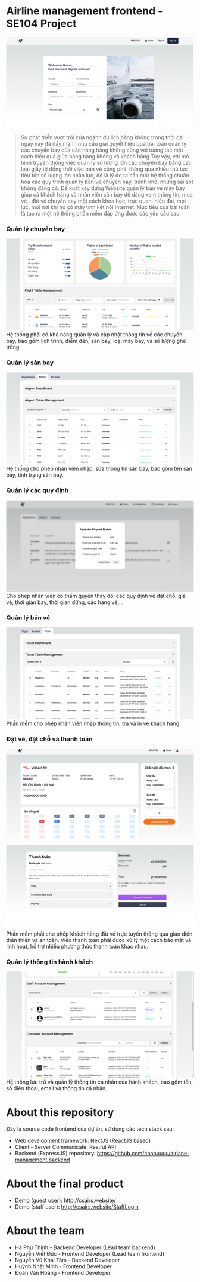 # Airline management frontend - SE104 Project

![image](./picture/Screenshot_20240716_124059.png)

> Sự phát triển vượt trội của ngành du lịch hàng không trong thời đại ngày nay đã
> đẩy mạnh nhu cầu giải quyết hiệu quả bài toán quản lý các chuyến bay của các
> hãng hàng không cùng với tương tác một cách hiệu quả giữa hãng hàng không
> và khách hàng.Tuy vậy, với mô hình truyền thống việc quản lý số lượng lớn các
> chuyến bay bằng các loại giấy tờ đồng thời việc bán vé cũng phải thông qua
> nhiều thủ tục tiêu tốn số lượng lớn nhân lực, đó là lý do ta cần một hệ thống
> chuẩn hóa các quy trình quản lý bán vé chuyến bay, tránh khỏi những sai sót
> không đáng có.
> Đề xuất xây dựng Website quản lý bán vé máy bay giúp cả khách hàng và
> nhân viên sân bay dễ dàng xem thông tin, mua vé , đặt vé chuyến bay một
> cách khoa học, trực quan, hiện đại, mọi lúc, mọi nơi khi họ có máy tính kết nối
> Internet. Mục tiêu của bài toán là tạo ra một hệ thống phần mềm đáp ứng được
> các yêu cầu sau:

### Quản lý chuyến bay

![image](./picture/Screenshot_20240716_125405.png)
Hệ thống phải có khả năng quản lý và cập nhật
thông tin về các chuyến bay, bao gồm lịch trình, điểm đến, sân bay, loại máy
bay, và số lượng ghế trống.

### Quản lý sân bay

![image](./picture/Screenshot_20240716_125241.png)
Hệ thống cho phép nhân viên nhập, sửa thông tin sân bay,
bao gồm tên sân bay, tình trạng sân bay.

### Quản lý các quy định

![image](./picture/Screenshot_20240716_125536.png)
Cho phép nhân viên có thẩm quyền thay đổi các quy
định về đặt chỗ, giá vé, thời gian bay, thời gian dừng, các hạng vé,...

### Quản lý bán vé

![image](./picture/Screenshot_20240716_125838.png)
Phần mềm cho phép nhân viên nhập thông tin, tra và in vé khách
hàng.

### Đặt vé, đặt chỗ và thanh toán

![image](./picture/Screenshot_20240716_124212.png)

![image](./picture/Screenshot_20240716_124248.png)

Phần mềm phải cho phép khách hàng đặt vé trực tuyến
thông qua giao diện thân thiện và an toàn. Việc thanh toán phải được xử lý một
cách bảo mật và linh hoạt, hỗ trợ nhiều phương thức thanh toán khác nhau.

### Quản lý thông tin hành khách

![image](./picture/Screenshot_20240716_135959.png)
Hệ thống lưu trữ và quản lý thông tin cá nhân
của hành khách, bao gồm tên, số điện thoại, email và thông tin cá nhân.

# About this repository

Đây là source code frontend của dự án, sử dụng các tech stack sau:

- Web development framework: NextJS (ReactJS based)
- Client - Server Communicate: Restful API
- Backend (ExpressJS) repository: https://github.com/chabuuuu/airlane-management.backend

# About the final product

- Demo (guest user): http://csairs.website/
- Demo (staff user): http://csairs.website/StaffLogin

# About the team

- Hà Phú Thịnh - Backend Developer (Lead team backend)
- Nguyễn Viết Đức - Frontend Developer (Lead team frontend)
- Nguyễn Vũ Khai Tâm - Backend Developer
- Huỳnh Nhật Minh - Frontend Developer
- Đoàn Văn Hoàng - Frontend Developer

